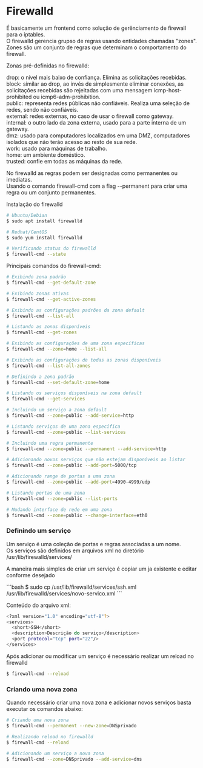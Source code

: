 # Firewalld

<p>
É basicamente um frontend como solução de gerênciamento de firewall para o iptables.<br />
O firewalld gerencia grupso de regras usando entidades chamadas "zones".<br />
Zones são um conjunto de regras que determinam o comportamento do firewall.

Zonas pré-definidas no firewalld:

drop: o nível mais baixo de confiança. Elimina as solicitações recebidas.<br />
block: similar ao drop, ao invés de simplesmente eliminar conexões, as solicitações recebidas são rejeitadas com uma mensagem icmp-host-prohibited ou icmp6-adm-prohibition.<br />
public: representa redes públicas não confiáveis. Realiza uma seleção de redes, sendo não confiáveis. <br />
external: redes externas, no caso de usar o firewall como gateway.<br />
internal: o outro lado da zona externa, usado para a parte interna de um gateway.<br />
dmz: usado para computadores localizados em uma DMZ, computadores isolados que não terão acesso ao resto de sua rede.<br />
work: usado para máquinas de trabalho.<br />
home: um ambiente doméstico.<br />
trusted: confie em todas as máquinas da rede.

No firewalld as regras podem ser designadas como permanentes ou imediatas.<br />
Usando o comando firewall-cmd com a flag --permanent para criar uma regra ou um conjunto permanentes.
</p>

Instalação do firewalld
```bash
# Ubuntu/Debian
$ sudo apt install firewalld

# Redhat/CentOS
$ sudo yum install firewalld

# Verificando status do firewalld
$ firewall-cmd --state
```

Principais comandos do firewall-cmd:
```bash
# Exibindo zona padrão
$ firewall-cmd --get-default-zone

# Exibindo zonas ativas
$ firewall-cmd --get-active-zones

# Exibindo as configurações padrões da zona default
$ firewall-cmd --list-all

# Listando as zonas disponíveis
$ firewall-cmd --get-zones

# Exibindo as configurações de uma zona específicas
$ firewall-cmd --zone=home --list-all

# Exibindo as configurações de todas as zonas disponíveis
$ firewall-cmd --list-all-zones

# Definindo a zona padrão
$ firewall-cmd --set-default-zone=home

# Listando os serviços disponíveis na zona default
$ firewall-cmd --get-services

# Incluindo um serviço a zona default
$ firewall-cmd --zone=public --add-service=http

# Listando serviços de uma zona específica
$ firewall-cmd --zone=public --list-services

# Incluindo uma regra permanente
$ firewall-cmd --zone=public --permanent --add-service=http

# Adicionando novos serviços que não estejam disponíveis ao listar
$ firewall-cmd --zone=public --add-port=5000/tcp

# Adicionando range de portas a uma zona
$ firewall-cmd --zone=public --add-port=4990-4999/udp

# Listando portas de uma zona
$ firewall-cmd --zone=public --list-ports

# Mudando interface de rede em uma zona
$ firewall-cmd --zone=public --change-interface=eth0

```

### Definindo um serviço

<p>
Um serviço é uma coleção de portas e regras associadas a um nome.<br />
Os serviços são definidos em arquivos xml no diretório /usr/lib/firewalld/services/

A maneira mais simples de criar um serviço é copiar um ja existente e editar conforme desejado
</p>
```bash
$ sudo cp /usr/lib/firewalld/services/ssh.xml /usr/lib/firewalld/services/novo-servico.xml
```

Conteúdo do arquivo xml:

```bash
<?xml version="1.0" encoding="utf-8"?>
<services>
  <short>SSH</short>
  <description>Descrição do serviço</description>
  <port protocol="tcp" port="22"/>
</services>
```

Após adicionar ou modificar um serviço é necessário realizar um reload no firewalld
```bash
$ firewall-cmd --reload
```

### Criando uma nova zona

Quando necessário criar uma nova zona e adicionar novos serviços basta executar os comandos abaixo:
```bash
# Criando uma nova zona
$ firewall-cmd --permanent --new-zone=DNSprivado

# Realizando reload no firewalld
$ firewall-cmd --reload

# Adicionando um serviço a nova zona
$ firewall-cmd --zone=DNSprivado --add-service=dns

```
